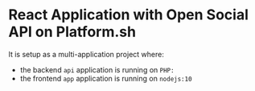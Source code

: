 # React Application with Open Social API on Platform.sh

It is setup as a multi-application project where:

- the backend `api` application is running on `PHP:`
- the frontend `app` application is running on `nodejs:10`
